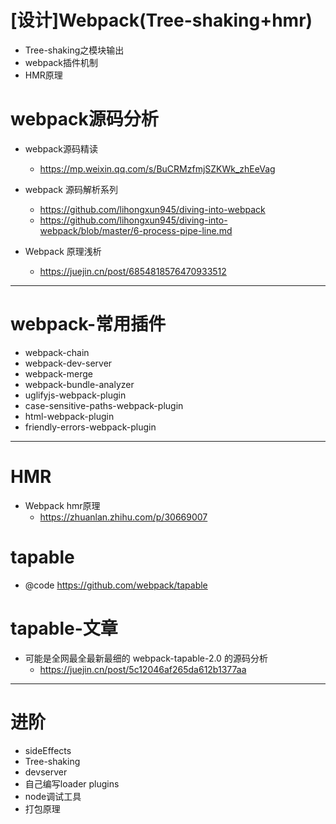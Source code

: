 # [设计]Webpack(Tree-shaking+hmr)

- Tree-shaking之模块输出
- webpack插件机制
- HMR原理

# webpack源码分析

- webpack源码精读
    - https://mp.weixin.qq.com/s/BuCRMzfmjSZKWk_zhEeVag

- webpack 源码解析系列 
    - https://github.com/lihongxun945/diving-into-webpack 
    - https://github.com/lihongxun945/diving-into-webpack/blob/master/6-process-pipe-line.md

- Webpack 原理浅析
  - https://juejin.cn/post/6854818576470933512

---

# webpack-常用插件

- webpack-chain
- webpack-dev-server
- webpack-merge
- webpack-bundle-analyzer
- uglifyjs-webpack-plugin
- case-sensitive-paths-webpack-plugin
- html-webpack-plugin
- friendly-errors-webpack-plugin

---

# HMR

- Webpack hmr原理
  - https://zhuanlan.zhihu.com/p/30669007

# tapable

- @code https://github.com/webpack/tapable

# tapable-文章

- 可能是全网最全最新最细的 webpack-tapable-2.0 的源码分析
    - https://juejin.cn/post/5c12046af265da612b1377aa

---

# 进阶

- sideEffects
- Tree-shaking
- devserver
- 自己编写loader plugins
- node调试工具
- 打包原理
